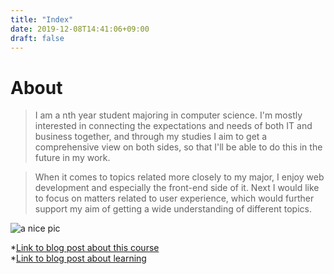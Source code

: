 ```yaml
---
title: "Index"
date: 2019-12-08T14:41:06+09:00
draft: false
---
```


# About

>I am a nth year student majoring in computer science. I'm mostly interested in connecting the expectations and needs of both IT and business together, and through my studies I aim to get a comprehensive view on both sides, so that I'll be able to do this in the future in my work.

>When it comes to topics related more closely to my major, I enjoy web development and especially the front-end side of it. Next I would like to focus on matters related to user experience, which would further support my aim of getting a wide understanding of different topics.

![a nice pic](https://cdn.pixabay.com/photo/2019/11/30/16/34/comic-4663596_1280.png "artsy")

*[Link to blog post about this course](/posts/post-on-course.md)  
*[Link to blog post about learning](/posts/post-on-learning.md)
